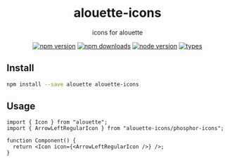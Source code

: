 <h1 align="center">
  alouette-icons
</h1>

<p align="center">
  icons for alouette
</p>

<p align="center">
  <a href="https://npmjs.org/package/alouette-icons"><img src="https://img.shields.io/npm/v/alouette-icons.svg?style=flat-square" alt="npm version"></a>
  <a href="https://npmjs.org/package/alouette-icons"><img src="https://img.shields.io/npm/dw/alouette-icons.svg?style=flat-square" alt="npm downloads"></a>
  <a href="https://npmjs.org/package/alouette-icons"><img src="https://img.shields.io/node/v/alouette-icons.svg?style=flat-square" alt="node version"></a>
  <a href="https://npmjs.org/package/alouette-icons"><img src="https://img.shields.io/npm/types/alouette-icons.svg?style=flat-square" alt="types"></a>
</p>

## Install

```bash
npm install --save alouette alouette-icons
```

## Usage

```tsx
import { Icon } from "alouette";
import { ArrowLeftRegularIcon } from "alouette-icons/phosphor-icons";

function Component() {
  return <Icon icon={<ArrowLeftRegularIcon />} />;
}
```
